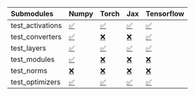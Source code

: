 | Submodules       | Numpy                                                                                                                           | Torch                                                                                                                           | Jax                                                                                                                             | Tensorflow                                                                                                                      |
|:-----------------|:--------------------------------------------------------------------------------------------------------------------------------|:--------------------------------------------------------------------------------------------------------------------------------|:--------------------------------------------------------------------------------------------------------------------------------|:--------------------------------------------------------------------------------------------------------------------------------|
| test_activations | <a href="https://github.com/unifyai/ivy/runs/7887891580?check_suite_focus=true" rel="noopener noreferrer" target="_blank">✅</a> | <a href="https://github.com/unifyai/ivy/runs/7887892187?check_suite_focus=true" rel="noopener noreferrer" target="_blank">✅</a> | <a href="https://github.com/unifyai/ivy/runs/7887892894?check_suite_focus=true" rel="noopener noreferrer" target="_blank">✅</a> | <a href="https://github.com/unifyai/ivy/runs/7887893550?check_suite_focus=true" rel="noopener noreferrer" target="_blank">✅</a> |
| test_converters  | <a href="https://github.com/unifyai/ivy/runs/7887891672?check_suite_focus=true" rel="noopener noreferrer" target="_blank">✅</a> | <a href="https://github.com/unifyai/ivy/runs/7887892324?check_suite_focus=true" rel="noopener noreferrer" target="_blank">❌</a> | <a href="https://github.com/unifyai/ivy/runs/7887893013?check_suite_focus=true" rel="noopener noreferrer" target="_blank">❌</a> | <a href="https://github.com/unifyai/ivy/runs/7887893652?check_suite_focus=true" rel="noopener noreferrer" target="_blank">✅</a> |
| test_layers      | <a href="https://github.com/unifyai/ivy/runs/7887891777?check_suite_focus=true" rel="noopener noreferrer" target="_blank">✅</a> | <a href="https://github.com/unifyai/ivy/runs/7887892434?check_suite_focus=true" rel="noopener noreferrer" target="_blank">✅</a> | <a href="https://github.com/unifyai/ivy/runs/7887893118?check_suite_focus=true" rel="noopener noreferrer" target="_blank">✅</a> | <a href="https://github.com/unifyai/ivy/runs/7887893742?check_suite_focus=true" rel="noopener noreferrer" target="_blank">✅</a> |
| test_modules     | <a href="https://github.com/unifyai/ivy/runs/7887891872?check_suite_focus=true" rel="noopener noreferrer" target="_blank">✅</a> | <a href="https://github.com/unifyai/ivy/runs/7887892565?check_suite_focus=true" rel="noopener noreferrer" target="_blank">❌</a> | <a href="https://github.com/unifyai/ivy/runs/7887893215?check_suite_focus=true" rel="noopener noreferrer" target="_blank">❌</a> | <a href="https://github.com/unifyai/ivy/runs/7887893862?check_suite_focus=true" rel="noopener noreferrer" target="_blank">❌</a> |
| test_norms       | <a href="https://github.com/unifyai/ivy/runs/7887891979?check_suite_focus=true" rel="noopener noreferrer" target="_blank">❌</a> | <a href="https://github.com/unifyai/ivy/runs/7887892700?check_suite_focus=true" rel="noopener noreferrer" target="_blank">❌</a> | <a href="https://github.com/unifyai/ivy/runs/7887893343?check_suite_focus=true" rel="noopener noreferrer" target="_blank">❌</a> | <a href="https://github.com/unifyai/ivy/runs/7887893954?check_suite_focus=true" rel="noopener noreferrer" target="_blank">❌</a> |
| test_optimizers  | <a href="https://github.com/unifyai/ivy/runs/7887892073?check_suite_focus=true" rel="noopener noreferrer" target="_blank">✅</a> | <a href="https://github.com/unifyai/ivy/runs/7887892791?check_suite_focus=true" rel="noopener noreferrer" target="_blank">✅</a> | <a href="https://github.com/unifyai/ivy/runs/7887893433?check_suite_focus=true" rel="noopener noreferrer" target="_blank">✅</a> | <a href="https://github.com/unifyai/ivy/runs/7887894064?check_suite_focus=true" rel="noopener noreferrer" target="_blank">✅</a> |